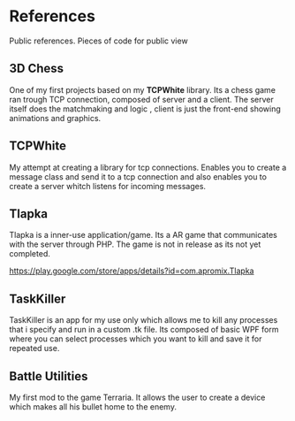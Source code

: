# References
Public references. Pieces of code for public view


<h2>3D Chess</h2>

One of my first projects based on my <b>TCPWhite</b> library.
Its a chess game ran trough TCP connection, composed of server and a client. The server itself does the matchmaking and logic , client is just the front-end showing animations and graphics.

<h2>TCPWhite</h2>

My attempt at creating a library for tcp connections. Enables you to create a message class and send it to a tcp connection and also enables you to create a server whitch listens for incoming messages.


<h2>Tlapka</h2>

Tlapka is a inner-use application/game. Its a AR game that communicates with the server through PHP.
The game is not in release as its not yet completed.

https://play.google.com/store/apps/details?id=com.apromix.Tlapka

<h2>TaskKiller</h2>

TaskKiller is an app for my use only which allows me to kill any processes that i specify and run in a custom .tk file.
Its composed of basic WPF form where you can select processes which you want to kill and save it for repeated use.

<h2>Battle Utilities</h2>

My first mod to the game Terraria. It allows the user to create a device which makes all his bullet home to the enemy.
